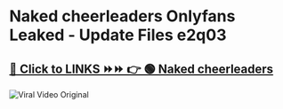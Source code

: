 
 # Naked  cheerleaders Onlyfans Leaked - Update Files e2q03

## <h2><a href="https://clipsfans.com/Naked__cheerleaders&ref=git">🔗 Click to LINKS ⏩⏩ 👉 🟢 Naked  cheerleaders </a></h2>

<a href="https://clipsfans.com/Naked__cheerleaders&ref=git" rel="nofollow" data-target="animated-image.originalLink"><img src="https://i.ibb.co.com/xMMVF88/686577567.gif" alt="Viral Video Original" style="max-width: 100%; display: inline-block;" data-target="animated-image.originalImage"></a>

